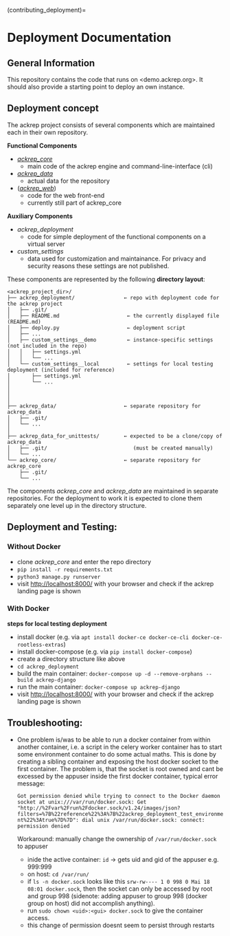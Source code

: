 (contributing_deployment)=
# Deployment Documentation

## General Information

This repository contains the code that runs on <demo.ackrep.org>. It should also provide a starting point to deploy an own instance.

## Deployment concept

The ackrep project consists of several components which are maintained each in their own repository.


**Functional Components**

- *[ackrep_core](https://github.com/cknoll/ackrep_core)*
    - main code of the ackrep engine and command-line-interface (cli)
- *[ackrep_data](https://github.com/cknoll/ackrep_data)*
    - actual data for the repository
- (*[ackrep_web](https://github.com/cknoll/ackrep_core/tree/main/ackrep_web)*)
    - code for the web front-end
    - currently still part of ackrep_core

**Auxiliary Components**

- *ackrep_deployment*
    - code for simple deployment of the functional components on a virtual server
- *custom_settings*
    - data used for customization and maintainance. For privacy and security reasons these settings are not published.

<a name="directory-layout"></a>
These components are represented by the following **directory layout**:

    <ackrep_project_dir>/
    ├── ackrep_deployment/                ← repo with deployment code for the ackrep project
    │   ├── .git/
    │   ├── README.md                      ← the currently displayed file (README.md)
    │   ├── deploy.py                      ← deployment script
    │   ├── ...
    │   ├── custom_settings__demo          ← instance-specific settings (not included in the repo)
    │   │   ├── settings.yml
    │   │   └── ...
    │   └── custom_settings__local         ← settings for local testing deployment (included for reference)
    │       ├── settings.yml
    │       └── ...
    │
    │
    │
    ├── ackrep_data/                      ← separate repository for ackrep_data
    │   ├── .git/
    │   └── ...
    │
    ├── ackrep_data_for_unittests/        ← expected to be a clone/copy of ackrep_data
    │   ├── .git/                            (must be created manually)
    │   └── ...
    └── ackrep_core/                      ← separate repository for ackrep_core
        ├── .git/
        └── ...

The components *ackrep_core* and *ackrep_data* are maintained in separate repositories.
For the deployment to work it is expected to clone them separately one level up in the directory structure.

## Deployment and Testing:


### Without Docker

- clone *ackrep_core* and enter the repo directory
- `pip install -r requirements.txt`
- `python3 manage.py runserver`
- visit <http://localhost:8000/> with your browser and check if the ackrep landing page is shown


### With Docker


**steps for local testing deployment**
- install docker (e.g. via `apt install docker-ce docker-ce-cli docker-ce-rootless-extras`)
- install docker-compose (e.g. via `pip install docker-compose`)
- create a directory structure like above
- `cd ackrep_deployment`
- build the main container: `docker-compose up -d --remove-orphans --build ackrep-django`
- run the main container: `docker-compose up ackrep-django`
- visit <http://localhost:8000/> with your browser and check if the ackrep landing page is shown


## Troubleshooting:
- One problem is/was to be able to run a docker container from within another container, i.e. a script in the celery worker container has to start some environment container to do some actual maths. This is done by creating a sibling container and exposing the host docker socket to the first container. The problem is, that the socket is root owned and cant be excessed by the appuser inside the first docker container, typical error message: 

    `Got permission denied while trying to connect to the Docker daemon socket at unix:///var/run/docker.sock: Get "http://%2Fvar%2Frun%2Fdocker.sock/v1.24/images/json?filters=%7B%22reference%22%3A%7B%22ackrep_deployment_test_environment%22%3Atrue%7D%7D": dial unix /var/run/docker.sock: connect: permission denied`

    Workaround: manually change the ownership of `/var/run/docker.sock` to appuser
    - inide the active container: `id` -> gets uid and gid of the appuser e.g. 999:999
    - on host: `cd /var/run/`
    - if `ls -n docker.sock` looks like this `srw-rw---- 1 0 998 0 Mai 18 08:01 docker.sock`, then the socket can only be accessed by root and group 998 (sidenote: adding appuser to group 998 (docker group on host) did not accomplish anything). 
    - run `sudo chown <uid>:<gui> docker.sock` to give the container access.
    - this change of permission doesnt seem to persist through restarts
